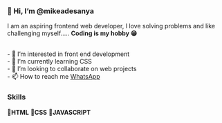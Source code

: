 <h3>👋 Hi, I’m @mikeadesanya</h3>

<p>I am an aspiring frontend web developer, I love solving problems and like challenging myself..... 
<b>Coding is my hobby 😁</b></p>
<br>
- 👀 I’m interested in front end development<br>
- 🌱 I’m currently learning CSS<br>
- 💞️ I’m looking to collaborate on web projects<br>
- 📫 How to reach me <a href="https://wa.me/message/U7SDVCOKQIEFF1" target="_blank">WhatsApp</a>

<h3>Skills</h3>
<b>🔹HTML</b>
<b>🔹CSS</b>
<b>🔹JAVASCRIPT</b>
<!---
mikeadesanya/mikeadesanya is a ✨ special ✨ repository because its `README.md` (this file) appears on your GitHub profile.
You can click the Preview link to take a look at your changes.
--->
